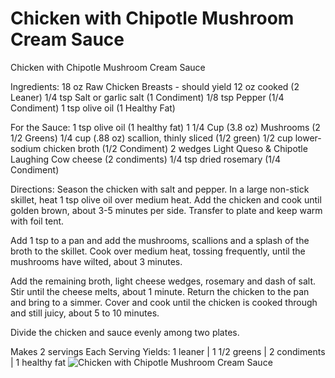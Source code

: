 # Chicken with Chipotle Mushroom Cream Sauce

Chicken with Chipotle Mushroom Cream Sauce

Ingredients:
18 oz Raw Chicken Breasts - should yield 12 oz cooked (2 Leaner)
1/4 tsp Salt or garlic salt (1 Condiment)
1/8 tsp Pepper (1/4 Condiment)
1 tsp olive oil (1 Healthy Fat)

For the Sauce:
1 tsp olive oil (1 healthy fat)
1 1/4 Cup (3.8 oz) Mushrooms (2 1/2 Greens)
1/4 cup (.88 oz) scallion, thinly sliced (1/2 green)
1/2 cup lower-sodium chicken broth (1/2 Condiment)
2 wedges Light Queso & Chipotle Laughing Cow cheese (2 condiments)
1/4 tsp dried rosemary (1/4 Condiment)

Directions:
Season the chicken with salt and pepper. In a large non-stick skillet, heat 1 tsp olive oil over medium heat. Add the chicken and cook until golden brown, about 3-5 minutes per side. Transfer to plate and keep warm with foil tent.

Add 1 tsp to a pan and add the mushrooms, scallions and a splash of the broth to the skillet. Cook over medium heat, tossing frequently, until the mushrooms have wilted, about 3 minutes.

Add the remaining broth, light cheese wedges, rosemary and dash of salt. Stir until the cheese melts, about 1 minute.
Return the chicken to the pan and bring to a simmer. Cover and cook until the chicken is cooked through and still juicy, about 5 to 10 minutes.

Divide the chicken and sauce evenly among two plates.

Makes 2 servings
Each Serving Yields:
1 leaner | 1 1/2 greens | 2 condiments | 1 healthy fat
![Chicken with Chipotle Mushroom Cream Sauce](./Chicken%20with%20Chipotle%20Mushroom%20Cream%20Sauce.png)

